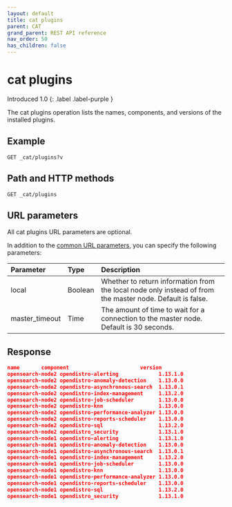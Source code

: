 ```yaml
---
layout: default
title: cat plugins
parent: CAT
grand_parent: REST API reference
nav_order: 50
has_children: false
---
```


# cat plugins
Introduced 1.0
{: .label .label-purple }

The cat plugins operation lists the names, components, and versions of the installed plugins.

## Example

```
GET _cat/plugins?v
```

## Path and HTTP methods

```
GET _cat/plugins
```

## URL parameters

All cat plugins URL parameters are optional.

In addition to the [common URL parameters]({{site.url}}{{site.baseurl}}/opensearch/rest-api/cat/index#common-url-parameters), you can specify the following parameters:

Parameter | Type | Description
:--- | :--- | :---
local | Boolean | Whether to return information from the local node only instead of from the master node. Default is false.
master_timeout | Time | The amount of time to wait for a connection to the master node. Default is 30 seconds.


## Response

```json
name       component                       version
opensearch-node2 opendistro-alerting             1.13.1.0
opensearch-node2 opendistro-anomaly-detection    1.13.0.0
opensearch-node2 opendistro-asynchronous-search  1.13.0.1
opensearch-node2 opendistro-index-management     1.13.2.0
opensearch-node2 opendistro-job-scheduler        1.13.0.0
opensearch-node2 opendistro-knn                  1.13.0.0
opensearch-node2 opendistro-performance-analyzer 1.13.0.0
opensearch-node2 opendistro-reports-scheduler    1.13.0.0
opensearch-node2 opendistro-sql                  1.13.2.0
opensearch-node2 opendistro_security             1.13.1.0
opensearch-node1 opendistro-alerting             1.13.1.0
opensearch-node1 opendistro-anomaly-detection    1.13.0.0
opensearch-node1 opendistro-asynchronous-search  1.13.0.1
opensearch-node1 opendistro-index-management     1.13.2.0
opensearch-node1 opendistro-job-scheduler        1.13.0.0
opensearch-node1 opendistro-knn                  1.13.0.0
opensearch-node1 opendistro-performance-analyzer 1.13.0.0
opensearch-node1 opendistro-reports-scheduler    1.13.0.0
opensearch-node1 opendistro-sql                  1.13.2.0
opensearch-node1 opendistro_security             1.13.1.0
```
